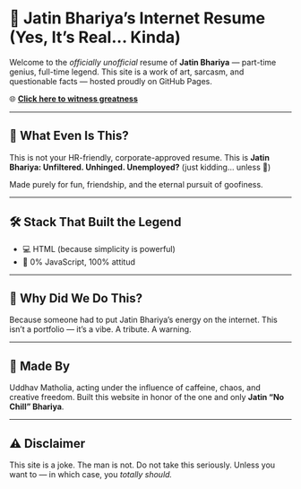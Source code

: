 # 🧠 Jatin Bhariya’s Internet Resume (Yes, It’s Real... Kinda)

Welcome to the *officially unofficial* resume of **Jatin Bhariya** — part-time genius, full-time legend.
This site is a work of art, sarcasm, and questionable facts — hosted proudly on GitHub Pages.

🌐 **[Click here to witness greatness](https://uddhubhai.github.io/Fun-Online-Resume-JB/)**

---

## 📝 What Even Is This?

This is not your HR-friendly, corporate-approved resume.
This is **Jatin Bhariya: Unfiltered. Unhinged. Unemployed?** (just kidding… unless 👀)

Made purely for fun, friendship, and the eternal pursuit of goofiness.

---

## 🛠️ Stack That Built the Legend

* 💻 HTML (because simplicity is powerful)
* 🧪 0% JavaScript, 100% attitud

---

## 🧨 Why Did We Do This?

Because someone had to put Jatin Bhariya’s energy on the internet.
This isn’t a portfolio — it’s a vibe. A tribute. A warning.

---

## 👑 Made By

Uddhav Matholia, acting under the influence of caffeine, chaos, and creative freedom.
Built this website in honor of the one and only **Jatin “No Chill” Bhariya**.

---

## ⚠️ Disclaimer

This site is a joke. The man is not.
Do not take this seriously. Unless you want to — in which case, you *totally should.*
